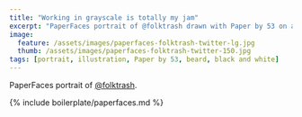 ```yaml
---
title: "Working in grayscale is totally my jam"
excerpt: "PaperFaces portrait of @folktrash drawn with Paper by 53 on an iPad."
image: 
  feature: /assets/images/paperfaces-folktrash-twitter-lg.jpg
  thumb: /assets/images/paperfaces-folktrash-twitter-150.jpg
tags: [portrait, illustration, Paper by 53, beard, black and white]
---
```


PaperFaces portrait of [@folktrash](http://twitter.com/folktrash).

{% include boilerplate/paperfaces.md %}